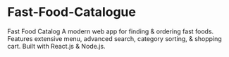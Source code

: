 # Fast-Food-Catalogue
Fast Food Catalog A modern web app for finding &amp; ordering fast foods. Features extensive menu, advanced search, category sorting, &amp; shopping cart. Built with React.js &amp; Node.js.
